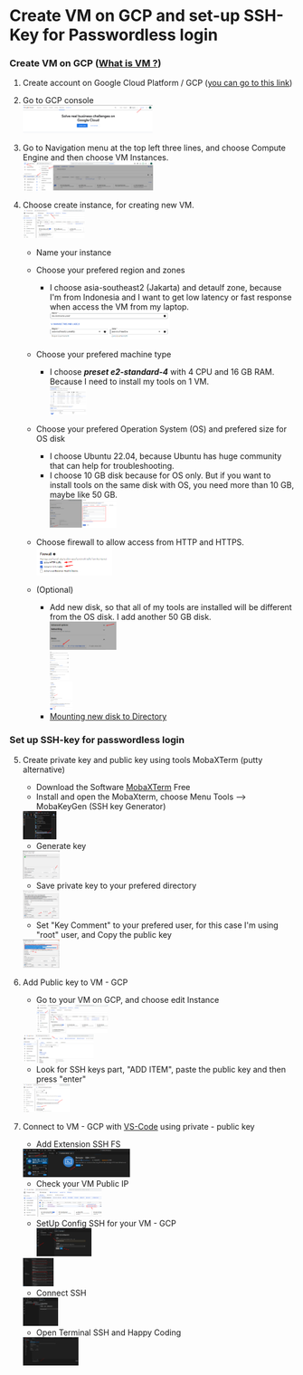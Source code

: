 # Create VM on GCP and set-up SSH-Key for Passwordless login 

### Create VM on GCP ([What is VM ?](https://cloud.google.com/learn/what-is-a-virtual-machine))
  1. Create account on Google Cloud Platform / GCP ([you can go to this link](#))
  2. Go to GCP console<br />
    <img src="images/1. Click Console Console.png" height="50" />
    
  3. Go to Navigation menu at the top left three lines, and choose Compute Engine and then choose VM Instances.<br />
    <img src="images/2. Go to VM Intances.png" height="50" />
    
  4. Choose create instance, for creating new VM.<br />
    <img src="images/3. Create VM Instance.png" height="50" />
    
      - Name your instance
      - Choose your prefered region and zones
          - I choose asia-southeast2 (Jakarta) and detaulf zone, because I'm from Indonesia and I want to get low latency or fast response when access the VM from my laptop.<br />
            <img src="images/4. Naming VM and Choose Region.png" height="50" />
            
      - Choose your prefered machine type
          - I choose ***preset e2-standard-4*** with 4 CPU and 16 GB RAM. Because I need to install my tools on 1 VM.<br />
            <img src="images/5. Choose Machine Type.png" height="50" />
            
      - Choose your prefered Operation System (OS) and prefered size for OS disk
          - I choose Ubuntu 22.04, because Ubuntu has huge community that can help for troubleshooting.
          - I choose 10 GB disk because for OS only. But if you want to install tools on the same disk with OS, you need more than 10 GB, maybe like 50 GB.<br />
            <img src="images/6. Choose OS.png" height="50" />
            
      - Choose firewall to allow access from HTTP and HTTPS.<br />
        <img src="images/7. Choose allw access for HTTP and HTTPS.png" height="50" />
      - (Optional)
          - Add new disk, so that all of my tools are installed will be different from the OS disk. I add another 50 GB disk.<br />
            <img src="images/8. Add New Disk.png" height="50" /><br />
            <img src="images/9a. Detail add new Disk -1.png" height="50" /><br />
            <img src="images/9a. Detail add new Disk -2.png" height="50" />
          -  [Mounting new disk to Directory](https://github.com/cloud1mahardianyusuf/de-zoomcamp-documentation/blob/main/Create%20VM%20on%20GCP/Format%20disk%20and%20mount%20to%20directory.md)
            
### Set up SSH-key for passwordless login
  5. Create private key and public key using tools MobaXTerm (putty alternative)
      -  Download the Software [MobaXTerm](https://mobaxterm.mobatek.net/download.html) Free
      -  Install and open the MobaXterm, choose Menu Tools --> MobaKeyGen (SSH key Generator)<br />
        <img src="images/10. MobaXTerm Keygen.png" height="50" />
        
      -  Generate key<br />
        <img src="images/11. Generate key.png" height="50" />
        
      -  Save private key to your prefered directory<br />
        <img src="images/12. Save Public and Private key in the local directory.png" height="50" />
        
      -  Set "Key Comment" to your prefered user, for this case I'm using "root" user, and Copy the public key<br />
        <img src="images/13. Copy Public Key.png" height="50" />        
     
  6. Add Public key to VM - GCP
      -  Go to your VM on GCP, and choose edit Instance<br />
        <img src="images/14. Choose your VM.png" height="50" /><br />
        <img src="images/15. Edit VM.png" height="50" />
        
      -  Look for SSH keys part, "ADD ITEM", paste the public key and then press "enter"<br />
        <img src="images/16. Paste public Key into VM.png" height="50" />
        
  7. Connect to VM - GCP with [VS-Code](https://code.visualstudio.com/) using private - public key
      -  Add Extension SSH FS<br />
        <img src="images/17. Install VS Code Extension for Remote SSH.png" height="50" />
        
      -  Check your VM Public IP<br />
        <img src="images/18. Check Public IP for your VM.png" height="50" />
        
      -  SetUp Config SSH for your VM - GCP<br />
        <img src="images/19a. Setting Credentials for SSH to your VM.png" height="50" /><br />
        <img src="images/19b. Setting Credentials for SSH to your VM.png" height="50" />
        
      -  Connect SSH<br />
        <img src="images/20. Connect SSH.png" height="50" />
        
      -  Open Terminal SSH and Happy Coding<br />
        <img src="images/21. Open terminal and Directory SSH.png" height="50" />
